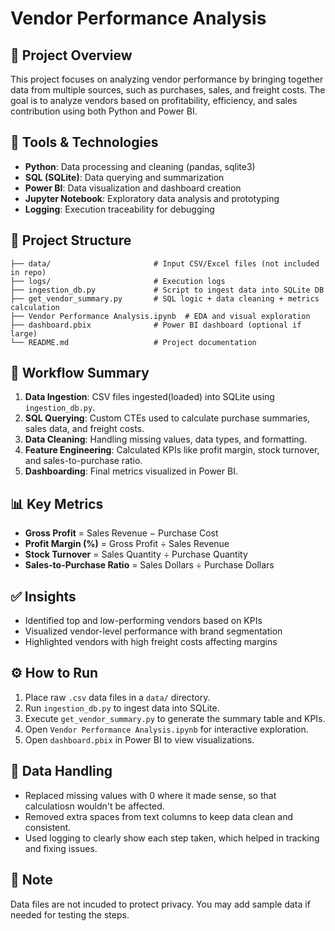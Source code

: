 # Vendor Performance Analysis

## 📌 Project Overview
This project focuses on analyzing vendor performance by bringing together data from multiple sources, such as purchases, sales, and freight costs. The goal is to analyze vendors based on profitability, efficiency, and sales contribution using both Python and Power BI.

## 🧰 Tools & Technologies
- **Python**: Data processing and cleaning (pandas, sqlite3)
- **SQL (SQLite)**: Data querying and summarization
- **Power BI**: Data visualization and dashboard creation
- **Jupyter Notebook**: Exploratory data analysis and prototyping
- **Logging**: Execution traceability for debugging

## 📁 Project Structure
```
├── data/                       # Input CSV/Excel files (not included in repo)
├── logs/                       # Execution logs
├── ingestion_db.py             # Script to ingest data into SQLite DB
├── get_vendor_summary.py       # SQL logic + data cleaning + metrics calculation
├── Vendor Performance Analysis.ipynb  # EDA and visual exploration
├── dashboard.pbix              # Power BI dashboard (optional if large)
└── README.md                   # Project documentation
```

## 🔄 Workflow Summary
1. **Data Ingestion**: CSV files ingested(loaded) into SQLite using `ingestion_db.py`.
2. **SQL Querying**: Custom CTEs used to calculate purchase summaries, sales data, and freight costs.
3. **Data Cleaning**: Handling missing values, data types, and formatting.
4. **Feature Engineering**: Calculated KPIs like profit margin, stock turnover, and sales-to-purchase ratio.
5. **Dashboarding**: Final metrics visualized in Power BI.

## 📊 Key Metrics
- **Gross Profit** = Sales Revenue − Purchase Cost
- **Profit Margin (%)** = Gross Profit ÷ Sales Revenue
- **Stock Turnover** = Sales Quantity ÷ Purchase Quantity
- **Sales-to-Purchase Ratio** = Sales Dollars ÷ Purchase Dollars

## ✅ Insights
- Identified top and low-performing vendors based on KPIs
- Visualized vendor-level performance with brand segmentation
- Highlighted vendors with high freight costs affecting margins

## ⚙️ How to Run
1. Place raw `.csv` data files in a `data/` directory.
2. Run `ingestion_db.py` to ingest data into SQLite.
3. Execute `get_vendor_summary.py` to generate the summary table and KPIs.
4. Open `Vendor Performance Analysis.ipynb` for interactive exploration.
5. Open `dashboard.pbix` in Power BI to view visualizations.

## 🧹 Data Handling
- Replaced missing values with 0 where it made sense, so that calculatiosn wouldn't be affected.
- Removed extra spaces from text columns to keep data clean and consistent.
- Used logging to clearly show each step taken, which helped in tracking and fixing issues.

## 📌 Note
Data files are not incuded to protect privacy. You may add sample data if needed for testing the steps.
